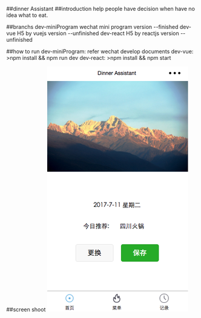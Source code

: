 ##dinner Assistant
##introduction
help people have decision when have no idea what to eat.

##branchs
dev-miniProgram wechat mini program version --finished
dev-vue H5 by vuejs version --unfinished
dev-react H5 by reactjs version --unfinished

##how to run
dev-miniProgram: refer wechat develop documents
dev-vue: >npm install && npm run dev
dev-react: >npm install && npm start

##screen shoot
![](./static/print1.png)